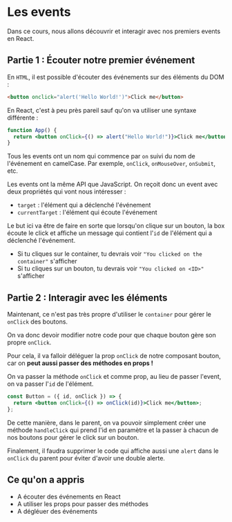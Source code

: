 # Les events

Dans ce cours, nous allons découvrir et interagir avec nos premiers events en React.

## Partie 1 : Écouter notre premier événement

En `HTML`, il est possible d'écouter des événements sur des éléments du DOM :

```html
<button onclick="alert('Hello World!')">Click me</button>
```

En React, c'est à peu près pareil sauf qu'on va utiliser une syntaxe différente :

```jsx
function App() {
  return <button onClick={() => alert("Hello World!")}>Click me</button>;
}
```

Tous les events ont un nom qui commence par `on` suivi du nom de l'événement en camelCase. Par exemple, `onClick`, `onMouseOver`, `onSubmit`, etc.

Les events ont la même API que JavaScript. On reçoit donc un event avec deux propriétés qui vont nous intéresser :

- `target` : l'élément qui a déclenché l'événement
- `currentTarget` : l'élément qui écoute l'événement

Le but ici va être de faire en sorte que lorsqu'on clique sur un bouton, la box écoute le click et affiche un message qui contient l'`id` de l'élément qui a déclenché l'événement.

- Si tu cliques sur le container, tu devrais voir `"You clicked on the container"` s'afficher
- Si tu cliques sur un bouton, tu devrais voir `"You clicked on <ID>"` s'afficher

## Partie 2 : Interagir avec les éléments

Maintenant, ce n'est pas très propre d'utiliser le `container` pour gérer le `onClick` des boutons.

On va donc devoir modifier notre code pour que chaque bouton gère son propre `onClick`.

Pour cela, il va falloir déléguer la prop `onClick` de notre composant bouton, car on **peut aussi passer des méthodes en props !**

On va passer la méthode `onClick` et comme prop, au lieu de passer l'event, on va passer l'`id` de l'élément.

```jsx
const Button = ({ id, onClick }) => {
  return <button onClick={() => onClick(id)}>Click me</button>;
};
```

De cette manière, dans le parent, on va pouvoir simplement créer une méthode `handleClick` qui prend l'id en paramètre et la passer à chacun de nos boutons pour gérer le click sur un bouton.

Finalement, il faudra supprimer le code qui affiche aussi une `alert` dans le `onClick` du parent pour éviter d'avoir une double alerte.

## Ce qu'on a appris

- A écouter des événements en React
- A utiliser les props pour passer des méthodes
- A dégléuer des événements
